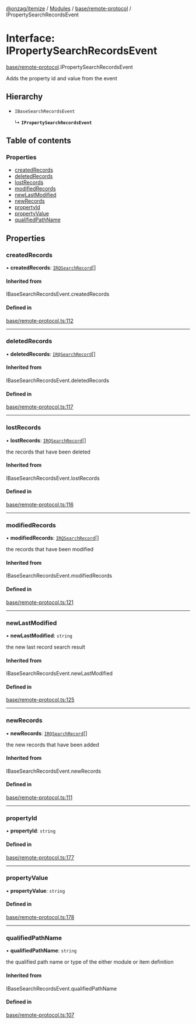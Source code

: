 [@onzag/itemize](../README.md) / [Modules](../modules.md) / [base/remote-protocol](../modules/base_remote_protocol.md) / IPropertySearchRecordsEvent

# Interface: IPropertySearchRecordsEvent

[base/remote-protocol](../modules/base_remote_protocol.md).IPropertySearchRecordsEvent

Adds the property id and value from the event

## Hierarchy

- `IBaseSearchRecordsEvent`

  ↳ **`IPropertySearchRecordsEvent`**

## Table of contents

### Properties

- [createdRecords](base_remote_protocol.IPropertySearchRecordsEvent.md#createdrecords)
- [deletedRecords](base_remote_protocol.IPropertySearchRecordsEvent.md#deletedrecords)
- [lostRecords](base_remote_protocol.IPropertySearchRecordsEvent.md#lostrecords)
- [modifiedRecords](base_remote_protocol.IPropertySearchRecordsEvent.md#modifiedrecords)
- [newLastModified](base_remote_protocol.IPropertySearchRecordsEvent.md#newlastmodified)
- [newRecords](base_remote_protocol.IPropertySearchRecordsEvent.md#newrecords)
- [propertyId](base_remote_protocol.IPropertySearchRecordsEvent.md#propertyid)
- [propertyValue](base_remote_protocol.IPropertySearchRecordsEvent.md#propertyvalue)
- [qualifiedPathName](base_remote_protocol.IPropertySearchRecordsEvent.md#qualifiedpathname)

## Properties

### createdRecords

• **createdRecords**: [`IRQSearchRecord`](rq_querier.IRQSearchRecord.md)[]

#### Inherited from

IBaseSearchRecordsEvent.createdRecords

#### Defined in

[base/remote-protocol.ts:112](https://github.com/onzag/itemize/blob/73e0c39e/base/remote-protocol.ts#L112)

___

### deletedRecords

• **deletedRecords**: [`IRQSearchRecord`](rq_querier.IRQSearchRecord.md)[]

#### Inherited from

IBaseSearchRecordsEvent.deletedRecords

#### Defined in

[base/remote-protocol.ts:117](https://github.com/onzag/itemize/blob/73e0c39e/base/remote-protocol.ts#L117)

___

### lostRecords

• **lostRecords**: [`IRQSearchRecord`](rq_querier.IRQSearchRecord.md)[]

the records that have been deleted

#### Inherited from

IBaseSearchRecordsEvent.lostRecords

#### Defined in

[base/remote-protocol.ts:116](https://github.com/onzag/itemize/blob/73e0c39e/base/remote-protocol.ts#L116)

___

### modifiedRecords

• **modifiedRecords**: [`IRQSearchRecord`](rq_querier.IRQSearchRecord.md)[]

the records that have been modified

#### Inherited from

IBaseSearchRecordsEvent.modifiedRecords

#### Defined in

[base/remote-protocol.ts:121](https://github.com/onzag/itemize/blob/73e0c39e/base/remote-protocol.ts#L121)

___

### newLastModified

• **newLastModified**: `string`

the new last record search result

#### Inherited from

IBaseSearchRecordsEvent.newLastModified

#### Defined in

[base/remote-protocol.ts:125](https://github.com/onzag/itemize/blob/73e0c39e/base/remote-protocol.ts#L125)

___

### newRecords

• **newRecords**: [`IRQSearchRecord`](rq_querier.IRQSearchRecord.md)[]

the new records that have been added

#### Inherited from

IBaseSearchRecordsEvent.newRecords

#### Defined in

[base/remote-protocol.ts:111](https://github.com/onzag/itemize/blob/73e0c39e/base/remote-protocol.ts#L111)

___

### propertyId

• **propertyId**: `string`

#### Defined in

[base/remote-protocol.ts:177](https://github.com/onzag/itemize/blob/73e0c39e/base/remote-protocol.ts#L177)

___

### propertyValue

• **propertyValue**: `string`

#### Defined in

[base/remote-protocol.ts:178](https://github.com/onzag/itemize/blob/73e0c39e/base/remote-protocol.ts#L178)

___

### qualifiedPathName

• **qualifiedPathName**: `string`

the qualified path name or type of the either module or item definition

#### Inherited from

IBaseSearchRecordsEvent.qualifiedPathName

#### Defined in

[base/remote-protocol.ts:107](https://github.com/onzag/itemize/blob/73e0c39e/base/remote-protocol.ts#L107)
